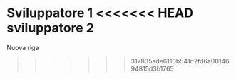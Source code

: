 Sviluppatore 1
<<<<<<< HEAD
sviluppatore 2
=======
Nuova riga
>>>>>>> 317835ade6110b541d2fd6a0014694815d3b1765
